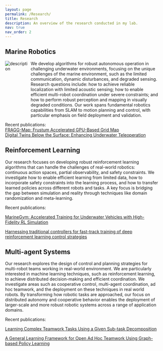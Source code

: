 ```yaml
---
layout: page
permalink: /Research/
title: Research
description: An overview of the research conducted in my lab. 
nav: true
nav_order: 2
---
```



## Marine Robotics

<div style="display: flex; align-items: start;">
    <img src="assets/img/underwater.jpg" alt="description" style="margin-right: 10px;">
    <div>
        We develop algorithms for robust autonomous operation in challenging underwater environments, focusing on the unique challenges of the marine environment, such as the limited communication, dynamic disturbances, and degraded sensing. Research questions include: how to achieve reliable localization with limited acoustic sensing; how to enable efficient multi-robot coordination under severe constraints; and how to perform robust perception and mapping in visually degraded conditions. Our work spans fundamental robotics capabilities from SLAM to motion planning and control, with particular emphasis on field deployment and validation.
    </div>
</div>


Recent publications:   
[FRAGG-Map: Frustum Accelerated GPU-Based Grid Map](https://ieeexplore.ieee.org/abstract/document/10801590)  
[Digital Twins Below the Surface: Enhancing Underwater Teleoperation](https://arxiv.org/abs/2402.07556)  

## Reinforcement Learning

Our research focuses on developing robust reinforcement learning algorithms that can handle the challenges of real-world robotics: continuous action spaces, partial observability, and safety constraints. We investigate how to enable efficient learning from limited data, how to incorporate safety constraints into the learning process, and how to transfer learned policies across different robots and tasks. A key focus is bridging the gap between simulation and reality through techniques like domain randomization and meta-learning.

Recent publications:

[MarineGym: Accelerated Training for Underwater Vehicles with High-Fidelity RL Simulation](https://arxiv.org/abs/2410.14117)

[Harnessing traditional controllers for fast-track training of deep reinforcement learning control strategies](https://www.tandfonline.com/doi/full/10.1080/20464177.2024.2367276)

## Multi-agent Systems

Our research explores the design of control and planning strategies for multi-robot teams working in real-world environment. We are particularly interested in machine learning techniques, such as reinforcement learning, to achieve distributed decision-making and efficient coordination. We investigate areas such as cooperative control, multi-agent coordination, ad hoc teamwork, and the deployment on these techniques in real world robots. By transforming how robotic tasks are approached, our focus on distributed autonomy and cooperative behavior enables the deployment of larger-scale and more robust robotic systems across a range of application domains.

Recent publications:

[Learning Complex Teamwork Tasks Using a Given Sub-task
Decomposition](https://www.ifaamas.org/Proceedings/aamas2024/pdfs/p598.pdf)

[A General Learning Framework for Open Ad Hoc Teamwork Using Graph-based Policy Learning](https://www.jmlr.org/papers/v24/22-099.html)